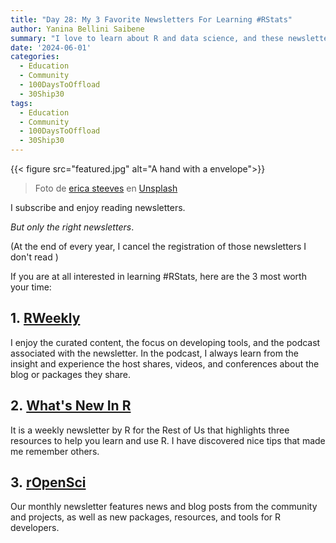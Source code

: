 ```yaml
---
title: "Day 28: My 3 Favorite Newsletters For Learning #RStats"
author: Yanina Bellini Saibene
summary: "I love to learn about R and data science, and these newsletters are a great way to keep up with the latest news and trends. " 
date: '2024-06-01'
categories:
  - Education
  - Community
  - 100DaysToOffload
  - 30Ship30
tags:
  - Education
  - Community
  - 100DaysToOffload
  - 30Ship30
---
```


{{< figure src="featured.jpg" alt="A hand with a envelope">}}

> Foto de <a href="https://unsplash.com/es/@ecees?utm_content=creditCopyText&utm_medium=referral&utm_source=unsplash">erica steeves</a> en <a href="https://unsplash.com/es/fotos/persona-mostrando-el-sobre-blanco-G_lwAp0TF38?utm_content=creditCopyText&utm_medium=referral&utm_source=unsplash">Unsplash</a>

I subscribe and enjoy reading newsletters.

*But only the right newsletters*.

(At the end of every year, I cancel the registration of those newsletters I don't read )

If you are at all interested in learning #RStats, here are the 3 most worth your time:

## **1. [RWeekly](https://rweekly.org/)**

I enjoy the curated content, the focus on developing tools, and the podcast associated with the newsletter. In the podcast, I always learn from the insight and experience the host shares, videos, and conferences about the blog or packages they share. 

## **2. [What's New In R](https://rfortherestofus.com/whatsnew/)**

It is a weekly newsletter by R for the Rest of Us that highlights three resources to help you learn and use R. I have discovered nice tips that made me remember others. 

## **3. [rOpenSci](https://ropensci.org/news/)**

Our monthly newsletter features news and blog posts from the community and projects, as well as new packages, resources, and tools for R developers.
